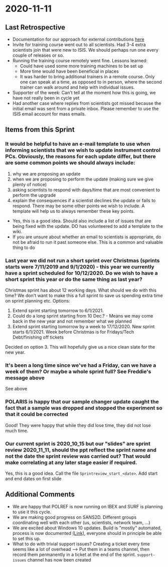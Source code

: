 # 2020-11-11

## Last Retrospective

- Documentation for our approach for external contributions [here](https://github.com/ISISComputingGroup/ibex_developers_manual/wiki/External-Contributions)
- Invite for training course went out to all scientists. Had 3-4 extra scientists join that were new to ISIS. We should perhaps run one every couple of releases or so.
- Running the training course remotely went fine. Lessons learned: 
    - Could have used some more training machines to be set up
    - More time would have been beneficial in places
    - It was harder to bring additional trainers in a remote course. Only one can speak at a time, as opposed to in person, where the second trainer can walk around and help with individual issues.
- Supporter of the week: Can't tell at the moment how this is going, we have not really been in cycle yet
- Had another case where replies from scientists got missed because the initial email was sent from a private inbox. Please remember to use the ISIS email account for mass emails.

## Items from this Sprint

### It would be helpful to have an e-mail template to use when informing scientists that we wish to update instrument control PCs.  Obviously, the reasons for each update differ, but there are some common points we should always include:
1. why we are proposing an update
1. when we are proposing to perform the update (making sure we give plenty of notice)
1. asking scientists to respond with days/time that are most convenient to perform the upgrade
1. explain the consequences if a scientist declines the update or fails to respond.
There may be some other points we wish to include.
A template will help us to always remember these key points.

- Yes, this is a good idea. Should also include a list of issues that are being fixed with the update. DO has volunteered to add a template to the wiki.
- If you are unsure about whether an email to scientists is appropriate, do not be afraid to run it past someone else. This is a common and valuable thing to do

### Last year we did not run a short sprint over Christmas (sprints starts were 7/11/2019 and 9/1/2020) - this year we currently have a sprint scheduled for 10/12/2020. Do we wish to have a short sprint this year or do the same thing as last year? 

Christmas sprint has about 12 working days. What should we do with this time? We don't want to make this a full sprint to save us spending extra time on sprint planning etc. Options:
1. Extend sprint starting tomorrow to 6/1/2021.
1. Could do a long sprint starting from 10 Dec.? - Means we may come back in the new year and not remember what we planned
1. Extend sprint starting tomorrow by a week to 17/12/2020. New sprint starts 6/1/2021. Week before Christmas is for Fridays/Tech Debt/finishing off tickets

Decided on option 3. This will hopefully give us a nice clean slate for the new year.

### It's been a long time since we've had a Friday, can we have a week of them? Or maybe a whole sprint full? See Freddie's message above

See above

### POLARIS is happy that our sample changer update caught the fact that a sample was dropped and stopped the experiment so that it could be corrected

Good! They were happy that while they did lose time, they did not lose much time.

### Our current sprint is 2020_10_15 but our "slides" are sprint review 2020_11_11, should the ppt reflect the sprint name and not the date the sprint review was carried out? That would make correlating at any later stage easier if required.  

Yes, this is a good idea. Call the file `Sprintreview_start_<date>`. Add start and end dates on first slide

## Additional Comments

- We are happy that POLREF is now running on IBEX and SURF is planning to use it this cycle.
- We are making good progress on SANS2D. Different groups coordinating well with each other (us, scientists, network team, ...)
- We are excited about Windows 10 updates. Build is "mostly" automated, process is now documented [(Link)](https://github.com/ISISComputingGroup/ibex_developers_manual/wiki/Building-a-windows-10-instrument-machine-from-MDT), everyone should in principle be able to set this up.
- What to do with trivial support issues? Creating a ticket every time seems like a lot of overhead --> Put them in a teams channel, then record them permanently in a ticket at the end of the sprint. `support-issues` channel has now been created